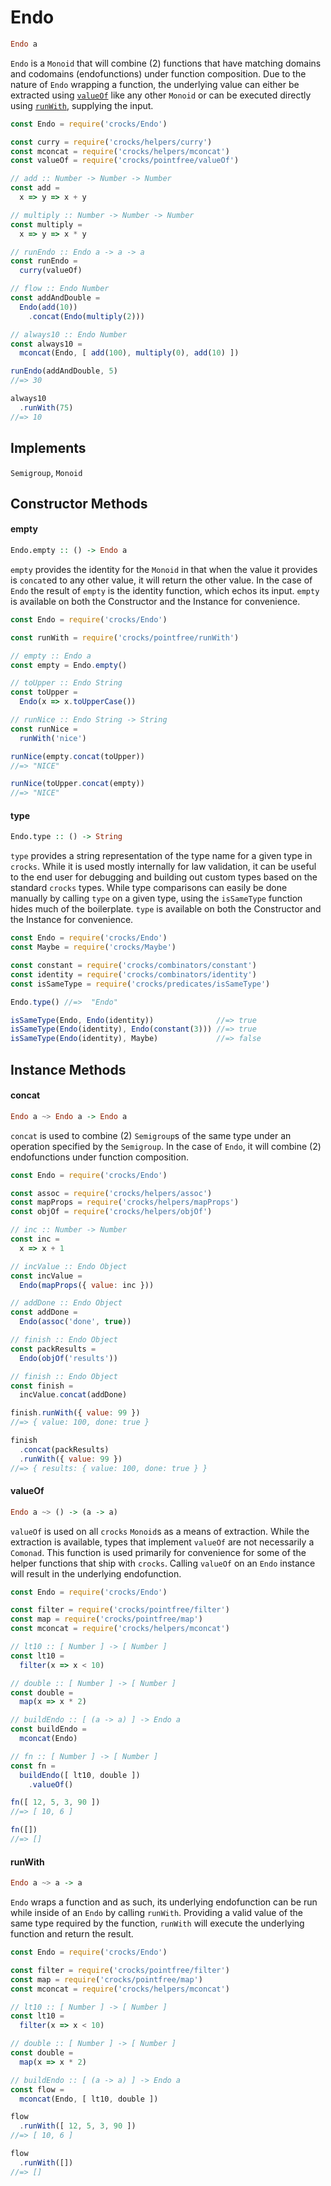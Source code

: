# Endo

```haskell
Endo a
```

`Endo` is a `Monoid` that will combine (2) functions that have matching domains
and codomains (endofunctions) under function composition. Due to the nature
of `Endo` wrapping a function, the underlying value can either be extracted
using [`valueOf`](#valueof) like any other `Monoid` or can be executed directly
using [`runWith`](#runWith), supplying the input.

```javascript
const Endo = require('crocks/Endo')

const curry = require('crocks/helpers/curry')
const mconcat = require('crocks/helpers/mconcat')
const valueOf = require('crocks/pointfree/valueOf')

// add :: Number -> Number -> Number
const add =
  x => y => x + y

// multiply :: Number -> Number -> Number
const multiply =
  x => y => x * y

// runEndo :: Endo a -> a -> a
const runEndo =
  curry(valueOf)

// flow :: Endo Number
const addAndDouble =
  Endo(add(10))
    .concat(Endo(multiply(2)))

// always10 :: Endo Number
const always10 =
  mconcat(Endo, [ add(100), multiply(0), add(10) ])

runEndo(addAndDouble, 5)
//=> 30

always10
  .runWith(75)
//=> 10
```

## Implements

`Semigroup`, `Monoid`

## Constructor Methods

#### empty

```haskell
Endo.empty :: () -> Endo a
```

`empty` provides the identity for the `Monoid` in that when the value it
provides is `concat`ed to any other value, it will return the other value. In
the case of `Endo` the result of `empty` is the identity function, which echos
its input. `empty` is available on both the Constructor and the Instance for
convenience.

```javascript
const Endo = require('crocks/Endo')

const runWith = require('crocks/pointfree/runWith')

// empty :: Endo a
const empty = Endo.empty()

// toUpper :: Endo String
const toUpper =
  Endo(x => x.toUpperCase())

// runNice :: Endo String -> String
const runNice =
  runWith('nice')

runNice(empty.concat(toUpper))
//=> "NICE"

runNice(toUpper.concat(empty))
//=> "NICE"
```

#### type

```haskell
Endo.type :: () -> String
```

`type` provides a string representation of the type name for a given type in
`crocks`. While it is used mostly internally for law validation, it can be
useful to the end user for debugging and building out custom types based on the
standard `crocks` types. While type comparisons can easily be done manually by
calling `type` on a given type, using the `isSameType` function hides much of
the boilerplate. `type` is available on both the Constructor and the Instance
for convenience.

```javascript
const Endo = require('crocks/Endo')
const Maybe = require('crocks/Maybe')

const constant = require('crocks/combinators/constant')
const identity = require('crocks/combinators/identity')
const isSameType = require('crocks/predicates/isSameType')

Endo.type() //=>  "Endo"

isSameType(Endo, Endo(identity))              //=> true
isSameType(Endo(identity), Endo(constant(3))) //=> true
isSameType(Endo(identity), Maybe)             //=> false
```

## Instance Methods

#### concat

```haskell
Endo a ~> Endo a -> Endo a
```

`concat` is used to combine (2) `Semigroup`s of the same type under an operation
specified by the `Semigroup`. In the case of `Endo`, it will combine (2)
endofunctions under function composition.

```javascript
const Endo = require('crocks/Endo')

const assoc = require('crocks/helpers/assoc')
const mapProps = require('crocks/helpers/mapProps')
const objOf = require('crocks/helpers/objOf')

// inc :: Number -> Number
const inc =
  x => x + 1

// incValue :: Endo Object
const incValue =
  Endo(mapProps({ value: inc }))

// addDone :: Endo Object
const addDone =
  Endo(assoc('done', true))

// finish :: Endo Object
const packResults =
  Endo(objOf('results'))

// finish :: Endo Object
const finish =
  incValue.concat(addDone)

finish.runWith({ value: 99 })
//=> { value: 100, done: true }

finish
  .concat(packResults)
  .runWith({ value: 99 })
//=> { results: { value: 100, done: true } }
```

#### valueOf

```haskell
Endo a ~> () -> (a -> a)
```

`valueOf` is used on all `crocks` `Monoid`s as a means of extraction. While the
extraction is available, types that implement `valueOf` are not necessarily a
`Comonad`. This function is used primarily for convenience for some of the
helper functions that ship with `crocks`. Calling `valueOf` on
an `Endo` instance will result in the underlying endofunction.

```javascript
const Endo = require('crocks/Endo')

const filter = require('crocks/pointfree/filter')
const map = require('crocks/pointfree/map')
const mconcat = require('crocks/helpers/mconcat')

// lt10 :: [ Number ] -> [ Number ]
const lt10 =
  filter(x => x < 10)

// double :: [ Number ] -> [ Number ]
const double =
  map(x => x * 2)

// buildEndo :: [ (a -> a) ] -> Endo a
const buildEndo =
  mconcat(Endo)

// fn :: [ Number ] -> [ Number ]
const fn =
  buildEndo([ lt10, double ])
    .valueOf()

fn([ 12, 5, 3, 90 ])
//=> [ 10, 6 ]

fn([])
//=> []
```

#### runWith

```haskell
Endo a ~> a -> a
```

`Endo` wraps a function and as such, its underlying endofunction can be run
while inside of an `Endo` by calling `runWith`. Providing a valid value of the
same type required by the function, `runWith` will execute the underlying
function and return the result.

```javascript
const Endo = require('crocks/Endo')

const filter = require('crocks/pointfree/filter')
const map = require('crocks/pointfree/map')
const mconcat = require('crocks/helpers/mconcat')

// lt10 :: [ Number ] -> [ Number ]
const lt10 =
  filter(x => x < 10)

// double :: [ Number ] -> [ Number ]
const double =
  map(x => x * 2)

// buildEndo :: [ (a -> a) ] -> Endo a
const flow =
  mconcat(Endo, [ lt10, double ])

flow
  .runWith([ 12, 5, 3, 90 ])
//=> [ 10, 6 ]

flow
  .runWith([])
//=> []
```
